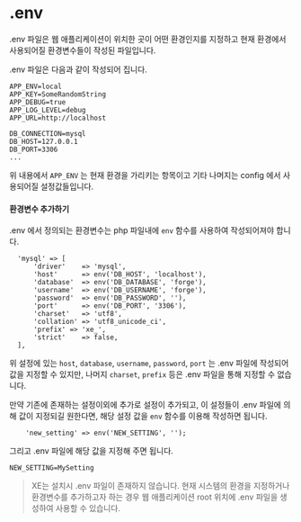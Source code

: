 # .env
.env 파일은 웹 애플리케이션이 위치한 곳이 어떤 환경인지를 지정하고 현재 환경에서 사용되어질 환경변수들이 작성된 파일입니다.

.env 파일은 다음과 같이 작성되어 집니다.
```
APP_ENV=local
APP_KEY=SomeRandomString
APP_DEBUG=true
APP_LOG_LEVEL=debug
APP_URL=http://localhost

DB_CONNECTION=mysql
DB_HOST=127.0.0.1
DB_PORT=3306
...
```
위 내용에서 `APP_ENV` 는 현재 환경을 가리키는 항목이고 기타 나머지는 config 에서 사용되어질 설정값들입니다.

#### 환경변수 추가하기
.env 에서 정의되는 환경변수는 php 파일내에 `env` 함수를 사용하여 작성되어져야 합니다.
```
  'mysql' => [
      'driver'    => 'mysql',
      'host'      => env('DB_HOST', 'localhost'),
      'database'  => env('DB_DATABASE', 'forge'),
      'username'  => env('DB_USERNAME', 'forge'),
      'password'  => env('DB_PASSWORD', ''),
      'port'      => env('DB_PORT', '3306'),
      'charset'   => 'utf8',
      'collation' => 'utf8_unicode_ci',
      'prefix' => 'xe_',
      'strict'    => false,
  ],
```
위 설정에 있는 `host`, `database`, `username`, `password`, `port` 는 .env 파일에 작성되어 값을 지정할 수 있지만, 나머지 `charset`, `prefix` 등은 .env 파일을 통해 지정할 수 없습니다.

만약 기존에 존재하는 설정이외에 추가로 설정이 추가되고, 이 설정들이 .env 파일에 의해 값이 지정되길 원한다면, 해당 설정 값을 `env` 함수를 이용해 작성하면 됩니다.
```
    'new_setting' => env('NEW_SETTING', '');
```
그리고 .env 파일에 해당 값을 지정해 주면 됩니다.
```
NEW_SETTING=MySetting
```

> XE는 설치시 .env 파일이 존재하지 않습니다.
> 현재 시스템의 환경을 지정하거나 환경변수를 추가하고자 하는 경우
> 웹 애플리케이션 root 위치에 .env 파일을 생성하여 사용할 수 있습니다.

